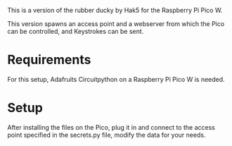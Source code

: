 This is a version of the rubber ducky by Hak5 for the Raspberry Pi Pico W.

This version spawns an access point and a webserver from which the Pico can be controlled, and Keystrokes can be sent.

# Requirements
For this setup, Adafruits Circuitpython on a Raspberry Pi Pico W is needed.

# Setup
After installing the files on the Pico, plug it in and connect to the access point specified in the secrets.py file, modify the data for your needs.